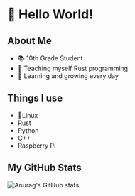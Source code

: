 # 👋 Hello World!

## About Me
- 📚 10th Grade Student
- 🦀 Teaching myself Rust programming
- 🌱 Learning and growing every day

## Things I use
- 🐧Linux
- Rust
- Python
- C++
- Raspberry Pi

## My GitHub Stats
![Anurag's GitHub stats](https://github-readme-stats.vercel.app/api?username=UlmerMan&show_icons=true&theme=transparent)

